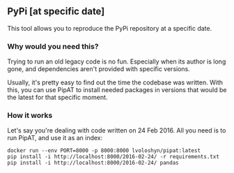 ## PyPi [at specific date]

This tool allows you to reproduce the PyPi repository at a specific date.

### Why would you need this? 
Trying to run an old legacy code is no fun. Especially when its author is long gone, and dependencies aren't 
provided with specific versions.

Usually, it's pretty easy to find out the time the codebase was written. With this, you can use PipAT to install
needed packages in versions that would be the latest for that specific moment.

### How it works
Let's say you're dealing with code written on 24 Feb 2016. All you need is to run PipAT, and use it as an index:
```
docker run --env PORT=8000 -p 8000:8000 lvoloshyn/pipat:latest
pip install -i http://localhost:8000/2016-02-24/ -r requirements.txt
pip install -i http://localhost:8000/2016-02-24/ pandas
```
